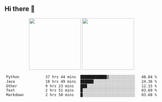 ## Hi there 👋
<div align="center">
<span>  </span>
<img height="170px" src="https://github-readme-stats.vercel.app/api?username=LZvoid&show_icons=true&count_private==true&v=3" /><span>        </span><img height="170px" src="https://github-readme-stats.vercel.app/api/top-langs/?username=LZvoid&layout=compact&langs_count=8&v=3" />
<span>  </span>
</div>
<div align="center">

<!--START_SECTION:waka-->

```txt
Python            37 hrs 44 mins  ████████████▒░░░░░░░░░░░░   48.84 %
Java              18 hrs 49 mins  ██████░░░░░░░░░░░░░░░░░░░   24.36 %
Other             9 hrs 23 mins   ███░░░░░░░░░░░░░░░░░░░░░░   12.15 %
Text              2 hrs 51 mins   █░░░░░░░░░░░░░░░░░░░░░░░░   03.69 %
Markdown          2 hrs 50 mins   █░░░░░░░░░░░░░░░░░░░░░░░░   03.68 %
```

<!--END_SECTION:waka-->
</div>
